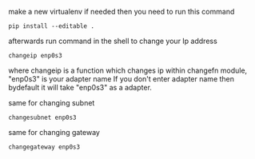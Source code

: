 make a new virtualenv if needed 
then 
you need to run this command

    pip install --editable .

 
afterwards 
run command in the shell to change your Ip address

    changeip enp0s3  



where changeip is a function which changes ip within changefn module, "enp0s3" is your adapter name
If you don't enter adapter name then bydefault it will take "enp0s3" as a adapter.

same for changing subnet

    changesubnet enp0s3


same for changing gateway 

    changegateway enp0s3    